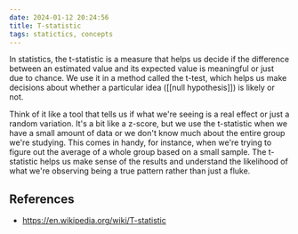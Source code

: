 ```yaml
---
date: 2024-01-12 20:24:56
title: T-statistic
tags: statictics, concepts
---
```


In statistics, the t-statistic is a measure that helps us decide if the difference between an estimated value and its expected value is meaningful or just due to chance. We use it in a method called the t-test, which helps us make decisions about whether a particular idea ([[null hypothesis]]) is likely or not. 

Think of it like a tool that tells us if what we're seeing is a real effect or just a random variation. It's a bit like a z-score, but we use the t-statistic when we have a small amount of data or we don't know much about the entire group we're studying. This comes in handy, for instance, when we're trying to figure out the average of a whole group based on a small sample. The t-statistic helps us make sense of the results and understand the likelihood of what we're observing being a true pattern rather than just a fluke.

## References

- https://en.wikipedia.org/wiki/T-statistic